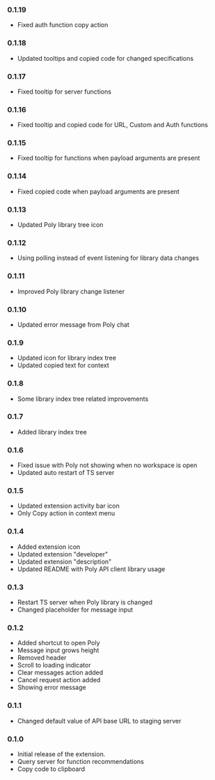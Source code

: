 ### 0.1.19
* Fixed auth function copy action

### 0.1.18
* Updated tooltips and copied code for changed specifications

### 0.1.17
* Fixed tooltip for server functions

### 0.1.16
* Fixed tooltip and copied code for URL, Custom and Auth functions

### 0.1.15
* Fixed tooltip for functions when payload arguments are present

### 0.1.14
* Fixed copied code when payload arguments are present

### 0.1.13
* Updated Poly library tree icon

### 0.1.12
* Using polling instead of event listening for library data changes 

### 0.1.11
* Improved Poly library change listener

### 0.1.10
* Updated error message from Poly chat

### 0.1.9
* Updated icon for library index tree
* Updated copied text for context

### 0.1.8
* Some library index tree related improvements

### 0.1.7
* Added library index tree

### 0.1.6
* Fixed issue with Poly not showing when no workspace is open
* Updated auto restart of TS server

### 0.1.5
* Updated extension activity bar icon
* Only Copy action in context menu

### 0.1.4
* Added extension icon
* Updated extension "developer"
* Updated extension "description"
* Updated README with Poly API client library usage

### 0.1.3
* Restart TS server when Poly library is changed
* Changed placeholder for message input

### 0.1.2
* Added shortcut to open Poly
* Message input grows height
* Removed header
* Scroll to loading indicator
* Clear messages action added
* Cancel request action added
* Showing error message

### 0.1.1
* Changed default value of API base URL to staging server

### 0.1.0
* Initial release of the extension.
* Query server for function recommendations
* Copy code to clipboard

